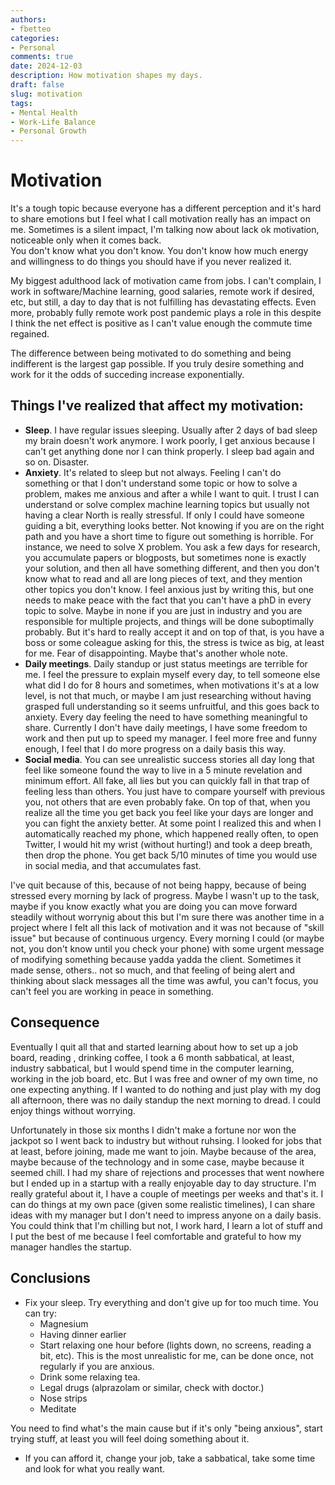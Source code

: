 ```yaml
---
authors:
- fbetteo
categories:
- Personal 
comments: true
date: 2024-12-03
description: How motivation shapes my days.
draft: false
slug: motivation
tags:
- Mental Health
- Work-Life Balance
- Personal Growth
---
```


# Motivation

It's a tough topic because everyone has a different perception and it's hard to share emotions but I feel what I call motivation really has an impact on me. Sometimes is a silent impact, I'm talking now about lack ok motivation, noticeable only when it comes back.  
You don't know what you don't know. You don't know how much energy and willingness to do things you should have if you never realized it.  

My biggest adulthood lack of motivation came from jobs. I can't complain, I work in software/Machine learning, good salaries, remote work if desired, etc, but still, a day to day that is not fulfilling has devastating effects. Even more, probably fully remote work post pandemic plays a role in this despite I think the net effect is positive as I can't value enough the commute time regained.

The difference between being motivated to do something and being indifferent is the largest gap possible. If you truly desire something and work for it the odds of succeding increase exponentially. 

## Things I've realized that affect my motivation:

* **Sleep**. I have regular issues sleeping. Usually after 2 days of bad sleep my brain doesn't work anymore. I work poorly, I get anxious because I can't get anything done nor I can think properly. I sleep bad again and so on. Disaster.
* **Anxiety**. It's related to sleep but not always. Feeling I can't do something or that I don't understand some topic or how to solve a problem, makes me anxious and after a while I want to quit. I trust I can understand or solve complex machine learning topics but usually not having a clear North is really stressful. If only I could have someone guiding a bit, everything looks better. Not knowing if you are on the right path and you have a short time to figure out something is horrible. For instance, we need to solve X problem. You ask a few days for research, you accumulate papers or blogposts, but sometimes none is exactly your solution, and then all have something different, and then you don't know what to read and all are long pieces of text, and they mention other topics you don't know. I feel anxious just by writing this, but one needs to make peace with the fact that you can't have a phD in every topic to solve. Maybe in none if you are just in industry and you are responsible for multiple projects, and things will be done suboptimally probably. But it's hard to really accept it and on top of that, is you have a boss or some coleague asking for this, the stress is twice as big, at least for me. Fear of disappointing. Maybe that's another whole note.  
* **Daily meetings**. Daily standup or just status meetings are terrible for me. I feel the pressure to explain myself every day, to tell someone else what did I do for 8 hours and sometimes, when motivations it's at a low level, is not that much, or maybe I am just researching without having grasped full understanding so it seems unfruitful, and this goes back to anxiety. Every day feeling the need to have something meaningful to share. Currently I don't have daily meetings, I have some freedom to work and then put up to speed my manager. I feel more free and funny enough, I feel that I do more progress on a daily basis this way.
* **Social media**. You can see unrealistic success stories all day long that feel like someone found the way to live in a 5 minute revelation and minimum effort. All fake, all lies but you can quickly fall in that trap of feeling less than others. You just have to compare yourself with previous you, not others that are even probably fake. On top of that, when you realize all the time you get back you feel like your days are longer and you can fight the anxiety better. At some point I realized this and when I automatically reached my phone, which happened really often, to open Twitter, I would hit my wrist (without hurting!) and took a deep breath, then drop the phone. You get back 5/10 minutes of time you would use in social media, and that accumulates fast.

I've quit because of this, because of not being happy, because of being stressed every morning by lack of progress. Maybe I wasn't up to the task, maybe if you know exactly what you are doing you can move forward steadily without worrynig about this but I'm sure there was another time in a project where I felt all this lack of motivation and it was not because of "skill issue" but because of continuous urgency. Every morning I could (or maybe not, you don't know until you check your phone) with some urgent message of modifying something because yadda yadda the client. Sometimes it made sense, others.. not so much, and that feeling of being alert and thinking about slack messages all the time was awful, you can't focus, you can't feel you are working in peace in something. 

## Consequence

Eventually I quit all that and started learning about how to set up a job board, reading , drinking coffee, I took a 6 month sabbatical, at least, industry sabbatical, but I would spend time in the computer learning, working in the job board, etc. But I was free and owner of my own time, no one expecting anything. If I wanted to do nothing and just play with my dog all afternoon, there was no daily standup the next morning to dread. I could enjoy things without worrying.

Unfortunately in those six months I didn't make a fortune nor won the jackpot so I went back to industry but without ruhsing. I looked for jobs that at least, before joining, made me want to join. Maybe because of the area, maybe because of the technology and in some case, maybe because it seemed chill. I had my share of rejections and processes that went nowhere but I ended up in a startup with a really enjoyable day to day structure. I'm really grateful about it, I have a couple of meetings per weeks and that's it. I can do things at my own pace (given some realistic timelines), I can share ideas with my manager but I don't need to impress anyone on a daily basis. You could think that I'm chilling but not, I work hard, I learn a lot of stuff and I put the best of me because I feel comfortable and grateful to how my manager handles the startup. 

## Conclusions
* Fix your sleep. Try everything and don't give up for too much time. 
You can try:
    * Magnesium
    * Having dinner earlier
    * Start relaxing one hour before (lights down, no screens, reading a bit, etc). This is the most unrealistic for me, can be done once, not regularly if you are anxious.
    * Drink some relaxing tea.
    * Legal drugs (alprazolam or similar, check with doctor.)
    * Nose strips
    * Meditate

You need to find what's the main cause but if it's only "being anxious", start trying stuff, at least you will feel doing something about it.

* If you can afford it, change your job, take a sabbatical, take some time and look for what you really want.